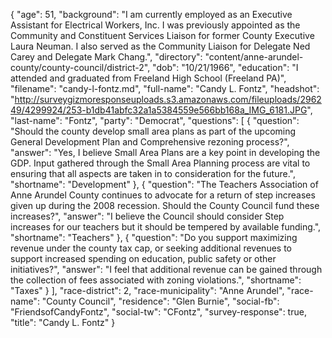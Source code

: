 {
  "age": 51,
  "background": "I am currently employed as an Executive Assistant for Electrical Workers, Inc. I was previously appointed as the Community and Constituent Services Liaison for former County Executive Laura Neuman. I also served as the Community Liaison for Delegate Ned Carey and Delegate Mark Chang.",
  "directory": "content/anne-arundel-county/county-council/district-2",
  "dob": "10/21/1966",
  "education": "I attended and graduated from Freeland High School (Freeland PA)",
  "filename": "candy-l-fontz.md",
  "full-name": "Candy L. Fontz",
  "headshot": "http://surveygizmoresponseuploads.s3.amazonaws.com/fileuploads/296249/4299924/253-b1db41abfc32a1a5384559e566bb168a_IMG_6181.JPG",
  "last-name": "Fontz",
  "party": "Democrat",
  "questions": [
    {
      "question": "Should the county develop small area plans as part of the upcoming General Development Plan and Comprehensive rezoning process?",
      "answer": "Yes, I believe Small Area Plans are a key point in developing the GDP. Input gathered through the Small Area Planning process are vital to ensuring that all aspects are taken in to consideration for the future.",
      "shortname": "Development"
    },
    {
      "question": "The Teachers Association of Anne Arundel County continues to advocate for a return of step increases given up during the 2008 recession. Should the County Council fund these increases?",
      "answer": "I believe the Council should consider Step increases for our teachers but it should be tempered by available funding.",
      "shortname": "Teachers"
    },
    {
      "question": "Do you support maximizing revenue under the county tax cap, or seeking additional revenues to support increased spending on education, public safety or other initiatives?",
      "answer": "I feel that additional revenue can be gained through the collection of fees associated with zoning violations.",
      "shortname": "Taxes"
    }
  ],
  "race-district": 2,
  "race-municipality": "Anne Arundel",
  "race-name": "County Council",
  "residence": "Glen Burnie",
  "social-fb": "FriendsofCandyFontz",
  "social-tw": "CFontz",
  "survey-response": true,
  "title": "Candy L. Fontz"
}
